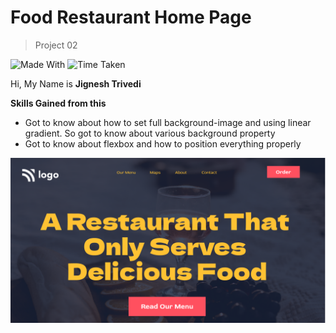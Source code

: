 # Food Restaurant Home Page

> Project 02

![Made With](https://img.shields.io/badge/MADE%20WITH-HTML%20%26%20CSS-blue)
![Time Taken](https://img.shields.io/badge/TIME%20TAKEN-04H%3A45M%3A00S-orange)

Hi, My Name is **Jignesh Trivedi**

**Skills Gained from this**
- Got to know about how to set full background-image and using linear gradient. So got to know about various background property
- Got to know about flexbox and how to position everything properly

![Food Restaurant Home Page](thumbnail.png)

